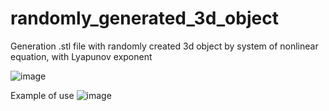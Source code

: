 # randomly_generated_3d_object

Generation .stl file with randomly created 3d object by system of nonlinear equation, with Lyapunov exponent

![image](https://user-images.githubusercontent.com/92204862/230612423-9c5ba775-b706-436b-9a5c-8f88c3f884fe.png)

Example of use
![image](https://user-images.githubusercontent.com/92204862/230612837-ebb0fa31-2308-41af-a9c7-193e3ce58767.png)
